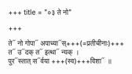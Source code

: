 +++
title = "०३ ते नो"

+++

ते᳓ नो गोपा᳓ अपाच्या᳓स्+++(=प्रतीचीनाः)+++  
त᳓ उ᳓दक् त᳓ इत्था᳓ न्यक् ।  
पुर᳓स्तात् स᳓र्वया +++(स्व)+++विशा᳓ ॥
